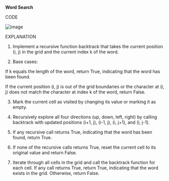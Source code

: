 **Word Search**

CODE

![image](https://github.com/user-attachments/assets/24023a9e-10ce-4f57-8bc5-00b61a68ef36)

EXPLANATION

1. Implement a recursive function backtrack that takes the current position (i, j) in the grid and the current index k of the word.
   
2. Base cases:

If k equals the length of the word, return True, indicating that the word has been found.

If the current position (i, j) is out of the grid boundaries or the character at (i, j) does not match the character at index k of the word, return False.

3. Mark the current cell as visited by changing its value or marking it as empty.

4. Recursively explore all four directions (up, down, left, right) by calling backtrack with updated positions (i+1, j), (i-1, j), (i, j+1), and (i, j-1).

5. If any recursive call returns True, indicating that the word has been found, return True.

6. If none of the recursive calls returns True, reset the current cell to its original value and return False.

7. Iterate through all cells in the grid and call the backtrack function for each cell. If any call returns True, return True, indicating that the word exists in the grid. Otherwise, return False.
